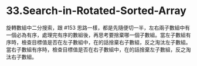 # 33.Search-in-Rotated-Sorted-Array

旋轉數組中二分搜索，跟 #153 思路一樣，都是先隨便切一半，左右兩子數組中有一個必為有序，處理完有序的數組後，再思考要捨棄哪一個子數組。當左子數組有序時，檢查目標值是否在左子數組中，在的話捨棄右子數組，反之淘汰左子數組。當右子數組有序時，檢查目標值是否在右子數組中，在的話捨棄左子數組，反之淘汰右子數組。
